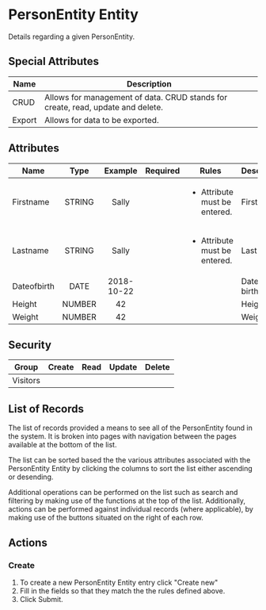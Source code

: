 <!--
@bot-written

WARNING AND NOTICE
Any access, download, storage, and/or use of this source code is subject to the terms and conditions of the
Full Software Licence as accepted by you before being granted access to this source code and other materials,
the terms of which can be accessed on the Codebots website at https://codebots.com/full-software-licence. Any
commercial use in contravention of the terms of the Full Software Licence may be pursued by Codebots through
licence termination and further legal action, and be required to indemnify Codebots for any loss or damage,
including interest and costs. You are deemed to have accepted the terms of the Full Software Licence on any
access, download, storage, and/or use of this source code.

BOT WARNING
This file is bot-written.
Any changes out side of "protected regions" will be lost next time the bot makes any changes.
-->

# PersonEntity Entity

Details regarding a given PersonEntity.


## Special Attributes
| Name | Description |
| ---- | ---- |
| CRUD | Allows for management of data. CRUD stands for create, read, update and delete. |
| Export | Allows for data to be exported. |

## Attributes
| Name | Type | Example | Required | Rules | Description |
| ---- | :----: | :--------: | :-----: | ----- | ----- |
| Firstname | STRING | Sally | <i class="fa fa-check"> | <ul><li>Attribute must be entered.</li></ul> | First name | 
| Lastname | STRING | Sally | <i class="fa fa-check"> | <ul><li>Attribute must be entered.</li></ul> | Last name | 
| Dateofbirth | DATE | 2018-10-22 | <i class="fa fa-times"> | <ul></ul> | Date of birth | 
| Height | NUMBER | 42 | <i class="fa fa-times"> | <ul></ul> | Height (cm) | 
| Weight | NUMBER | 42 | <i class="fa fa-times"> | <ul></ul> | Weight (kg) | 


## Security
| Group  | Create | Read | Update | Delete |
| ---- | :----: | :----:  | :----:  | :----:  |
| Visitors | <i class="fa fa-check"> | <i class="fa fa-check"> | <i class="fa fa-check"> | <i class="fa fa-check"> |

## List of Records

The list of records provided a means to see all of the PersonEntity found in the system. It is broken into pages with navigation between the pages available at the bottom of the list.

The list can be sorted based the the various attributes associated with the PersonEntity Entity by clicking the columns to sort the list either ascending or desending.

Additional operations can be performed on the list such as search and filtering by making use of the functions at the top of the list. Additionally, actions can be performed against individual records (where applicable),
by making use of the buttons situated on the right of each row.

## Actions
### Create

1. To create a new PersonEntity Entity entry click "Create new"
2. Fill in the fields so that they match the the rules defined above.
3. Click Submit.